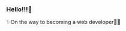 ### Hello!!!👋

✨On the way to becoming a web developer🐱‍🏍



<!--
**NazanB/NazanB** is a ✨ _special_ ✨ repository because its `README.md` (this file) appears on your GitHub profile.

![codewars](https://www.codewars.com/users/yueksek-onur/badges/large)
